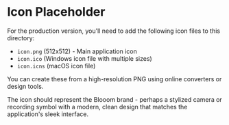 # Icon Placeholder

For the production version, you'll need to add the following icon files to this directory:

- `icon.png` (512x512) - Main application icon
- `icon.ico` (Windows icon file with multiple sizes)
- `icon.icns` (macOS icon file)

You can create these from a high-resolution PNG using online converters or design tools.

The icon should represent the Blooom brand - perhaps a stylized camera or recording symbol with a modern, clean design that matches the application's sleek interface.
